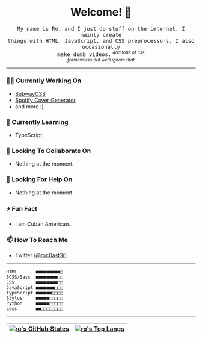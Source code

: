 <h1 align="center">Welcome! 👋</h1>

<p align="center">
  <samp>
    My name is Ro, and I just do stuff on the internet. I mainly create<br />
    things with HTML, JavaScript, and CSS preprocessors, I also occasionally<br />
    make dumb videos.</samp> <sup><i>and tons of css<br />frameworks but we'll ignore that</i></sup>
</p>

<hr />

### 👨‍💻 Currently Working On
* [SubwayCSS](https://github.com/5qc/SubwayCSS)
* [Spotify Cover Generator](https://github.com/5qc/spotify-cover)
* and more :)

### 🌱 Currently Learning
* TypeScript

### 🤝 Looking To Collaborate On
* Nothing at the moment.

### 💭 Looking For Help On
* Nothing at the moment.

### ⚡️ Fun Fact
* I am Cuban American.

### 📫 How To Reach Me
* Twitter ([@roc0ast3r](https://twitter.com/roc0ast3r))

<hr />

```
HTML       ■■■■■■■■■□
SCSS/Sass  ■■■■■■■■□□
CSS        ■■■■■■■■□□
JavaScript ■■■■■■■□□□
TypeScript ■■■■■■□□□□
Stylus     ■■■■■□□□□□
Python     ■■■■■□□□□□
Less       ■■□□□□□□□□
```

<hr />

| [![ro's GitHub States](https://github-readme-stats.vercel.app/api?username=5qc&show_icons=true&theme=tokyonight)](https://github.com/anuraghazra/github-readme-stats) | [![ro's Top Langs](https://github-readme-stats.vercel.app/api/top-langs/?username=5qc&layout=compact&theme=tokyonight)](https://github.com/anuraghazra/github-readme-stats) |
| - | - |
